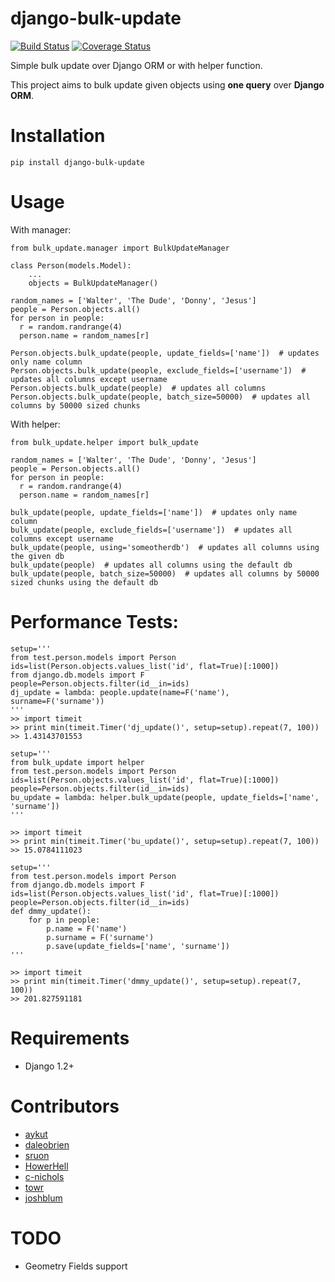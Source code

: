 django-bulk-update
==================================
[![Build Status](https://travis-ci.org/aykut/django-bulk-update.svg?branch=master)](https://travis-ci.org/aykut/django-bulk-update)
[![Coverage Status](https://coveralls.io/repos/aykut/django-bulk-update/badge.svg?branch=master)](https://coveralls.io/r/aykut/django-bulk-update?branch=master)

Simple bulk update over Django ORM or with helper function.

This project aims to bulk update given objects using **one query** over **Django ORM**.

Installation
==================================
    pip install django-bulk-update

Usage
==================================
With manager:

    from bulk_update.manager import BulkUpdateManager

    class Person(models.Model):
        ...
        objects = BulkUpdateManager()
        
    random_names = ['Walter', 'The Dude', 'Donny', 'Jesus']
    people = Person.objects.all()
    for person in people:
      r = random.randrange(4)
      person.name = random_names[r]

    Person.objects.bulk_update(people, update_fields=['name'])  # updates only name column
    Person.objects.bulk_update(people, exclude_fields=['username'])  # updates all columns except username
    Person.objects.bulk_update(people)  # updates all columns
    Person.objects.bulk_update(people, batch_size=50000)  # updates all columns by 50000 sized chunks


With helper:

    from bulk_update.helper import bulk_update

    random_names = ['Walter', 'The Dude', 'Donny', 'Jesus']
    people = Person.objects.all()
    for person in people:
      r = random.randrange(4)
      person.name = random_names[r]

    bulk_update(people, update_fields=['name'])  # updates only name column
    bulk_update(people, exclude_fields=['username'])  # updates all columns except username 
    bulk_update(people, using='someotherdb')  # updates all columns using the given db
    bulk_update(people)  # updates all columns using the default db
    bulk_update(people, batch_size=50000)  # updates all columns by 50000 sized chunks using the default db

Performance Tests:
==================================

    setup='''
    from test.person.models import Person
    ids=list(Person.objects.values_list('id', flat=True)[:1000])
    from django.db.models import F
    people=Person.objects.filter(id__in=ids)
    dj_update = lambda: people.update(name=F('name'), surname=F('surname'))
    '''
    >> import timeit
    >> print min(timeit.Timer('dj_update()', setup=setup).repeat(7, 100))
    >> 1.43143701553
    
    setup='''
    from bulk_update import helper
    from test.person.models import Person
    ids=list(Person.objects.values_list('id', flat=True)[:1000])
    people=Person.objects.filter(id__in=ids)
    bu_update = lambda: helper.bulk_update(people, update_fields=['name', 'surname'])
    '''
    
    >> import timeit
    >> print min(timeit.Timer('bu_update()', setup=setup).repeat(7, 100))
    >> 15.0784111023
    
    setup='''
    from test.person.models import Person
    from django.db.models import F
    ids=list(Person.objects.values_list('id', flat=True)[:1000])
    people=Person.objects.filter(id__in=ids)
    def dmmy_update():
        for p in people:
            p.name = F('name')
            p.surname = F('surname')
            p.save(update_fields=['name', 'surname'])
    '''
    
    >> import timeit
    >> print min(timeit.Timer('dmmy_update()', setup=setup).repeat(7, 100))
    >> 201.827591181

Requirements
==================================
- Django 1.2+

Contributors
==================================
- [aykut](https://github.com/aykut)
- [daleobrien](https://github.com/daleobrien)
- [sruon](https://github.com/sruon)
- [HowerHell](https://github.com/HoverHell)
- [c-nichols](https://github.com/c-nichols)
- [towr](https://github.com/towr)
- [joshblum](https://github.com/joshblum)

TODO
==================================
- Geometry Fields support
